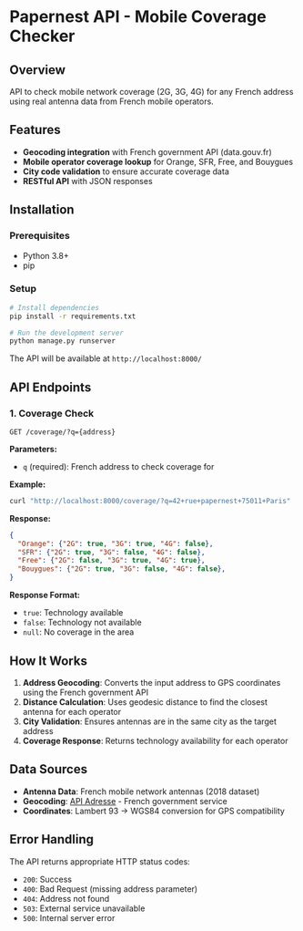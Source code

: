 # Papernest API - Mobile Coverage Checker

## Overview
API to check mobile network coverage (2G, 3G, 4G) for any French address using real antenna data from French mobile operators.

## Features
- **Geocoding integration** with French government API (data.gouv.fr)
- **Mobile operator coverage lookup** for Orange, SFR, Free, and Bouygues
- **City code validation** to ensure accurate coverage data
- **RESTful API** with JSON responses

## Installation

### Prerequisites
- Python 3.8+
- pip

### Setup
```bash
# Install dependencies
pip install -r requirements.txt

# Run the development server
python manage.py runserver
```

The API will be available at `http://localhost:8000/`

## API Endpoints

### 1. Coverage Check
```http
GET /coverage/?q={address}
```

**Parameters:**
- `q` (required): French address to check coverage for

**Example:**
```bash
curl "http://localhost:8000/coverage/?q=42+rue+papernest+75011+Paris"
```

**Response:**
```json
{
  "Orange": {"2G": true, "3G": true, "4G": false},
  "SFR": {"2G": true, "3G": false, "4G": false},
  "Free": {"2G": false, "3G": true, "4G": true},
  "Bouygues": {"2G": true, "3G": false, "4G": false},
}
```

**Response Format:**
- `true`: Technology available
- `false`: Technology not available
- `null`: No coverage in the area

## How It Works

1. **Address Geocoding**: Converts the input address to GPS coordinates using the French government API
3. **Distance Calculation**: Uses geodesic distance to find the closest antenna for each operator
4. **City Validation**: Ensures antennas are in the same city as the target address
5. **Coverage Response**: Returns technology availability for each operator

## Data Sources

- **Antenna Data**: French mobile network antennas (2018 dataset)
- **Geocoding**: [API Adresse](https://api-adresse.data.gouv.fr/) - French government service
- **Coordinates**: Lambert 93 → WGS84 conversion for GPS compatibility

## Error Handling

The API returns appropriate HTTP status codes:

- `200`: Success
- `400`: Bad Request (missing address parameter)
- `404`: Address not found
- `503`: External service unavailable
- `500`: Internal server error